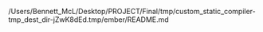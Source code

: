 /Users/Bennett_McL/Desktop/PROJECT/Final/tmp/custom_static_compiler-tmp_dest_dir-jZwK8dEd.tmp/ember/README.md